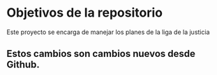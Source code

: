 # Objetivos de la repositorio

Este proyecto se encarga de manejar los planes de la liga de la justicia

## Estos cambios son cambios nuevos desde Github.
